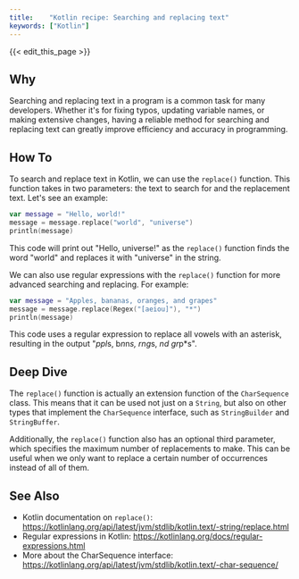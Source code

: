 ```yaml
---
title:    "Kotlin recipe: Searching and replacing text"
keywords: ["Kotlin"]
---
```


{{< edit_this_page >}}

## Why

Searching and replacing text in a program is a common task for many developers. Whether it's for fixing typos, updating variable names, or making extensive changes, having a reliable method for searching and replacing text can greatly improve efficiency and accuracy in programming.

## How To

To search and replace text in Kotlin, we can use the `replace()` function. This function takes in two parameters: the text to search for and the replacement text. Let's see an example:

```Kotlin
var message = "Hello, world!"
message = message.replace("world", "universe")
println(message)
```

This code will print out "Hello, universe!" as the `replace()` function finds the word "world" and replaces it with "universe" in the string.

We can also use regular expressions with the `replace()` function for more advanced searching and replacing. For example:

```Kotlin
var message = "Apples, bananas, oranges, and grapes"
message = message.replace(Regex("[aeiou]"), "*")
println(message)
```

This code uses a regular expression to replace all vowels with an asterisk, resulting in the output "*ppl*s, b*n*n*s, *r*ng*s, *nd gr*p*s".

## Deep Dive

The `replace()` function is actually an extension function of the `CharSequence` class. This means that it can be used not just on a `String`, but also on other types that implement the `CharSequence` interface, such as `StringBuilder` and `StringBuffer`.

Additionally, the `replace()` function also has an optional third parameter, which specifies the maximum number of replacements to make. This can be useful when we only want to replace a certain number of occurrences instead of all of them.

## See Also

- Kotlin documentation on `replace()`: https://kotlinlang.org/api/latest/jvm/stdlib/kotlin.text/-string/replace.html
- Regular expressions in Kotlin: https://kotlinlang.org/docs/regular-expressions.html
- More about the CharSequence interface: https://kotlinlang.org/api/latest/jvm/stdlib/kotlin.text/-char-sequence/